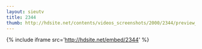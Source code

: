 ```yaml
---
layout: sieutv
title: 2344
thumb: http://hdsite.net/contents/videos_screenshots/2000/2344/preview_360p.mp4.jpg
---
```

{% include iframe src='http://hdsite.net/embed/2344' %}
 
